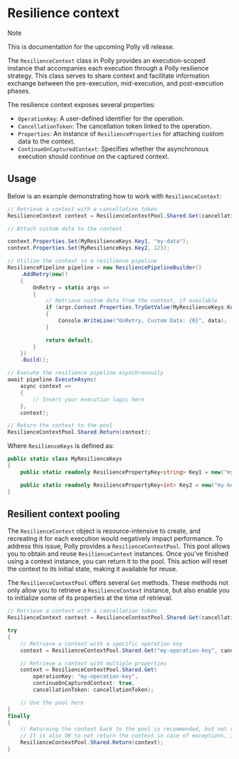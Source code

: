 # Resilience context

> [!NOTE]
> This is documentation for the upcoming Polly v8 release.

The `ResilienceContext` class in Polly provides an execution-scoped instance that accompanies each execution through a Polly resilience strategy. This class serves to share context and facilitate information exchange between the pre-execution, mid-execution, and post-execution phases.

The resilience context exposes several properties:

- `OperationKey`: A user-defined identifier for the operation.
- `CancellationToken`: The cancellation token linked to the operation.
- `Properties`: An instance of `ResilienceProperties` for attaching custom data to the context.
- `ContinueOnCapturedContext`: Specifies whether the asynchronous execution should continue on the captured context.

## Usage

Below is an example demonstrating how to work with `ResilienceContext`:

<!-- snippet: resilience-context -->
```cs
// Retrieve a context with a cancellation token
ResilienceContext context = ResilienceContextPool.Shared.Get(cancellationToken);

// Attach custom data to the context

context.Properties.Set(MyResilienceKeys.Key1, "my-data");
context.Properties.Set(MyResilienceKeys.Key2, 123);

// Utilize the context in a resilience pipeline
ResiliencePipeline pipeline = new ResiliencePipelineBuilder()
    .AddRetry(new()
    {
        OnRetry = static args =>
        {
            // Retrieve custom data from the context, if available
            if (args.Context.Properties.TryGetValue(MyResilienceKeys.Key1, out var data))
            {
                Console.WriteLine("OnRetry, Custom Data: {0}", data);
            }

            return default;
        }
    })
    .Build();

// Execute the resilience pipeline asynchronously
await pipeline.ExecuteAsync(
    async context =>
    {
        // Insert your execution logic here
    },
    context);

// Return the context to the pool
ResilienceContextPool.Shared.Return(context);
```
<!-- endSnippet -->

Where `ResilienceKeys` is defined as:

<!-- snippet: resilience-keys -->
```cs
public static class MyResilienceKeys
{
    public static readonly ResiliencePropertyKey<string> Key1 = new("my-key-1");

    public static readonly ResiliencePropertyKey<int> Key2 = new("my-key-2");
}
```
<!-- endSnippet -->

## Resilient context pooling

<!-- Overview -->
The `ResilienceContext` object is resource-intensive to create, and recreating it for each execution would negatively impact performance. To address this issue, Polly provides a `ResilienceContextPool`. This pool allows you to obtain and reuse `ResilienceContext` instances. Once you've finished using a context instance, you can return it to the pool. This action will reset the context to its initial state, making it available for reuse.

<!-- Methods -->
The `ResilienceContextPool` offers several `Get` methods. These methods not only allow you to retrieve a `ResilienceContext` instance, but also enable you to initialize some of its properties at the time of retrieval.

<!-- snippet: resilience-context-pool -->
```cs
// Retrieve a context with a cancellation token
ResilienceContext context = ResilienceContextPool.Shared.Get(cancellationToken);

try
{
    // Retrieve a context with a specific operation key
    context = ResilienceContextPool.Shared.Get("my-operation-key", cancellationToken);

    // Retrieve a context with multiple properties
    context = ResilienceContextPool.Shared.Get(
        operationKey: "my-operation-key",
        continueOnCapturedContext: true,
        cancellationToken: cancellationToken);

    // Use the pool here
}
finally
{
    // Returning the context back to the pool is recommended, but not required as it reduces the allocations.
    // It is also OK to not return the context in case of exceptions, if you want to avoid try-catch blocks.
    ResilienceContextPool.Shared.Return(context);
}
```
<!-- endSnippet -->
